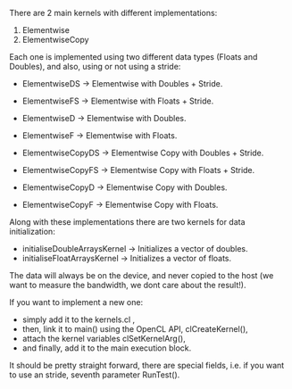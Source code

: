 There are 2 main kernels with different implementations:
1. Elementwise
2. ElementwiseCopy

Each one is implemented using two different data types (Floats and Doubles), and also, using or not using a stride:
- ElementwiseDS -> Elementwise with Doubles + Stride.
- ElementwiseFS -> Elementwise with Floats + Stride.
- ElementwiseD -> Elementwise with Doubles.
- ElementwiseF -> Elementwise with Floats.

- ElementwiseCopyDS -> Elementwise Copy with Doubles + Stride.
- ElementwiseCopyFS -> Elementwise Copy with Floats + Stride.
- ElementwiseCopyD -> Elementwise Copy with Doubles.
- ElementwiseCopyF -> Elementwise Copy with Floats.

Along with these implementations there are two kernels for data initialization:
- initialiseDoubleArraysKernel -> Initializes a vector of doubles.
- initialiseFloatArraysKernel -> Initializes a vector of floats.

The data will always be on the device, and never copied to the host (we want to measure the bandwidth, we dont care about the result!).

If you want to implement a new one:
* simply add it to the kernels.cl ,
* then, link it to main() using the OpenCL API, clCreateKernel(),
* attach the kernel variables clSetKernelArg(),
* and finally, add it to the main execution block.

It should be pretty straight forward, there are special fields, i.e. if you want to use an stride, seventh parameter RunTest().